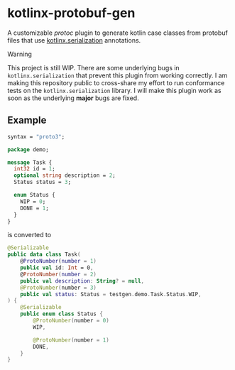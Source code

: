 # kotlinx-protobuf-gen

A customizable *protoc* plugin to generate kotlin case classes from protobuf files that
use [kotlinx.serialization](https://github.com/Kotlin/kotlinx.serialization) annotations.

> [!WARNING]  
> This project is still WIP. There are some underlying bugs in `kotlinx.serialization` that prevent this plugin
> from working correctly. I am making this repository public to cross-share my effort to run conformance tests
> on the `kotlinx.serialization` library. I will make this plugin work as soon as the underlying **major** bugs
> are fixed.

## Example

```protobuf
syntax = "proto3";

package demo;

message Task {
  int32 id = 1;
  optional string description = 2;
  Status status = 3;

  enum Status {
    WIP = 0;
    DONE = 1;
  }
}
```

is converted to

```kotlin
@Serializable
public data class Task(
    @ProtoNumber(number = 1)
    public val id: Int = 0,
    @ProtoNumber(number = 2)
    public val description: String? = null,
    @ProtoNumber(number = 3)
    public val status: Status = testgen.demo.Task.Status.WIP,
) {
    @Serializable
    public enum class Status {
        @ProtoNumber(number = 0)
        WIP,

        @ProtoNumber(number = 1)
        DONE,
    }
}
```
